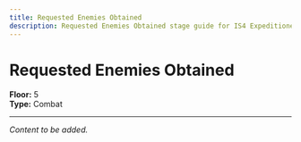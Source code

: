 ```yaml
---
title: Requested Enemies Obtained
description: Requested Enemies Obtained stage guide for IS4 Expeditioner's Joklumarkar
---
```


# Requested Enemies Obtained

**Floor:** 5  
**Type:** Combat  

---

*Content to be added.*
